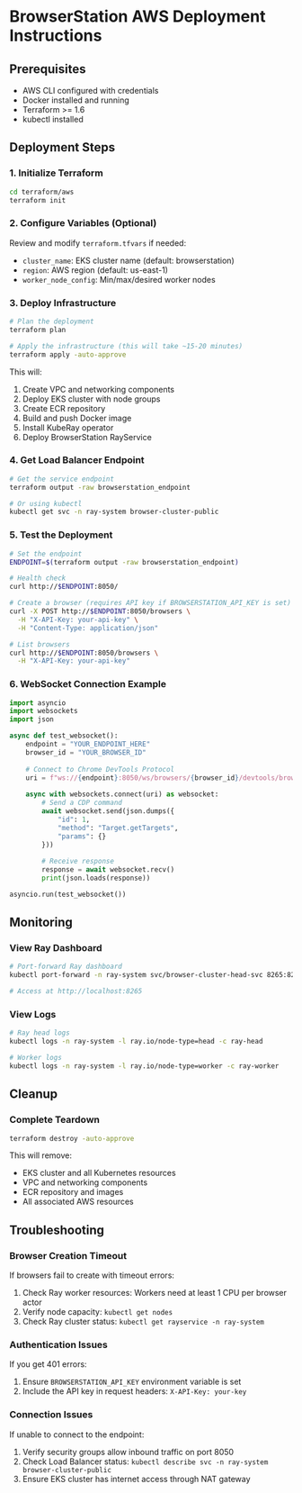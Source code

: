 # BrowserStation AWS Deployment Instructions

## Prerequisites
- AWS CLI configured with credentials
- Docker installed and running
- Terraform >= 1.6
- kubectl installed

## Deployment Steps

### 1. Initialize Terraform
```bash
cd terraform/aws
terraform init
```

### 2. Configure Variables (Optional)
Review and modify `terraform.tfvars` if needed:
- `cluster_name`: EKS cluster name (default: browserstation)
- `region`: AWS region (default: us-east-1)
- `worker_node_config`: Min/max/desired worker nodes

### 3. Deploy Infrastructure
```bash
# Plan the deployment
terraform plan

# Apply the infrastructure (this will take ~15-20 minutes)
terraform apply -auto-approve
```

This will:
1. Create VPC and networking components
2. Deploy EKS cluster with node groups
3. Create ECR repository
4. Build and push Docker image
5. Install KubeRay operator
6. Deploy BrowserStation RayService

### 4. Get Load Balancer Endpoint
```bash
# Get the service endpoint
terraform output -raw browserstation_endpoint

# Or using kubectl
kubectl get svc -n ray-system browser-cluster-public
```

### 5. Test the Deployment
```bash
# Set the endpoint
ENDPOINT=$(terraform output -raw browserstation_endpoint)

# Health check
curl http://$ENDPOINT:8050/

# Create a browser (requires API key if BROWSERSTATION_API_KEY is set)
curl -X POST http://$ENDPOINT:8050/browsers \
  -H "X-API-Key: your-api-key" \
  -H "Content-Type: application/json"

# List browsers
curl http://$ENDPOINT:8050/browsers \
  -H "X-API-Key: your-api-key"
```

### 6. WebSocket Connection Example
```python
import asyncio
import websockets
import json

async def test_websocket():
    endpoint = "YOUR_ENDPOINT_HERE"
    browser_id = "YOUR_BROWSER_ID"
    
    # Connect to Chrome DevTools Protocol
    uri = f"ws://{endpoint}:8050/ws/browsers/{browser_id}/devtools/browser/page"
    
    async with websockets.connect(uri) as websocket:
        # Send a CDP command
        await websocket.send(json.dumps({
            "id": 1,
            "method": "Target.getTargets",
            "params": {}
        }))
        
        # Receive response
        response = await websocket.recv()
        print(json.loads(response))

asyncio.run(test_websocket())
```

## Monitoring

### View Ray Dashboard
```bash
# Port-forward Ray dashboard
kubectl port-forward -n ray-system svc/browser-cluster-head-svc 8265:8265

# Access at http://localhost:8265
```

### View Logs
```bash
# Ray head logs
kubectl logs -n ray-system -l ray.io/node-type=head -c ray-head

# Worker logs
kubectl logs -n ray-system -l ray.io/node-type=worker -c ray-worker
```

## Cleanup

### Complete Teardown
```bash
terraform destroy -auto-approve
```

This will remove:
- EKS cluster and all Kubernetes resources
- VPC and networking components
- ECR repository and images
- All associated AWS resources

## Troubleshooting

### Browser Creation Timeout
If browsers fail to create with timeout errors:
1. Check Ray worker resources: Workers need at least 1 CPU per browser actor
2. Verify node capacity: `kubectl get nodes`
3. Check Ray cluster status: `kubectl get rayservice -n ray-system`

### Authentication Issues
If you get 401 errors:
1. Ensure `BROWSERSTATION_API_KEY` environment variable is set
2. Include the API key in request headers: `X-API-Key: your-key`

### Connection Issues
If unable to connect to the endpoint:
1. Verify security groups allow inbound traffic on port 8050
2. Check Load Balancer status: `kubectl describe svc -n ray-system browser-cluster-public`
3. Ensure EKS cluster has internet access through NAT gateway